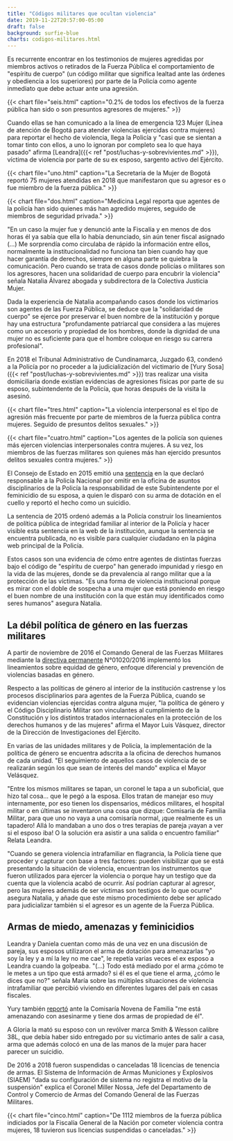 ```yaml
---
title: "Códigos militares que ocultan violencia"
date: 2019-11-22T20:57:00-05:00
draft: false
background: surfie-blue
charts: codigos-militares.html
---
```


Es recurrente encontrar en los testimonios de mujeres agredidas por miembros activos o retirados de la Fuerza Pública el comportamiento de "espíritu de cuerpo" (un código militar que significa lealtad ante las órdenes y obediencia a los superiores) por parte de la Policía como agente inmediato que debe actuar ante una agresión.

{{< chart file="seis.html" caption="0.2% de todos los efectivos de la fuerza pública han sido o son presuntos agresores de mujeres." >}}

Cuando ellas se han comunicado a la línea de emergencia 123 Mujer (Línea de atención de Bogotá para atender violencias ejercidas contra mujeres) para reportar el hecho de violencia, llega la Policía y "casi que se sientan a tomar tinto con ellos, a uno lo ignoran por completo sea lo que haya pasado"  afirma [Leandra]({{< ref "post/luchas-y-sobrevivientes.md" >}}), víctima de violencia por parte de su ex esposo, sargento activo del Ejército.

{{< chart file="uno.html" caption="La Secretaría de la Mujer de Bogotá reportó 75 mujeres atendidas en 2018 que manifestaron que su agresor es o fue miembro de la fuerza pública." >}}

{{< chart file="dos.html" caption="Medicina Legal reporta que agentes de la policía han sido quienes más han agredido mujeres, seguido de miembros de seguridad privada." >}}

"En un caso la mujer fue y denunció ante la Fiscalía y en menos de dos horas él ya sabía que ella lo había denunciado, sin aún tener fiscal asignado (…) Me sorprendía como circulaba de rápido la información entre ellos, normalmente la institucionalidad no funciona tan bien cuando hay que hacer garantía de derechos, siempre en alguna parte se quiebra la comunicación. Pero cuando se trata de casos donde policías o militares son los agresores, hacen una solidaridad de cuerpo para encubrir la violencia" señala Natalia Álvarez abogada y subdirectora de la Colectiva Justicia Mujer.

Dada la experiencia de Natalia acompañando casos donde los victimarios son agentes de las Fuerza Pública, se deduce que la "solidaridad de cuerpo" se ejerce por preservar el buen nombre de la institución y porque hay una estructura "profundamente patriarcal que considera a las mujeres como un accesorio y propiedad de los hombres, donde la dignidad de una mujer no es suficiente para que el hombre coloque en riesgo su carrera profesional".

En 2018 el Tribunal Administrativo de Cundinamarca, Juzgado 63, condenó a la Policía por no proceder a la judicialización del victimario de [Yury Sosa]({{< ref "post/luchas-y-sobrevivientes.md" >}}) tras realizar una visita domiciliaria donde existían evidencias de agresiones físicas por parte de su esposo, subintendente de la Policía, que horas después de la visita la asesinó.

{{< chart file="tres.html" caption="La violencia interpersonal es el tipo de agresión más frecuente por parte de miembros de la fuerza pública contra mujeres. Seguido de presuntos delitos sexuales." >}}

{{< chart file="cuatro.html" caption="Los agentes de la policía son quienes más ejercen violencias interpersonales contra mujeres. A su vez, los miembros de las fuerzas militares son quienes más han ejercido presuntos delitos sexuales contra mujeres." >}}

El Consejo de Estado en 2015 emitió una [sentencia](http://consejodeestado.gov.co/documentos/sentencias/17001233100020000118301.pdf) en la que declaró responsable a la Policía Nacional por omitir en la oficina de asuntos disciplinarios de la Policía la responsabilidad de este Subintendente por el feminicidio de su esposa, a quien le disparó con su arma de dotación en el cuello y reportó el hecho como un suicidio.

La sentencia de 2015 ordenó además a la Policía construir los lineamientos de política pública de integridad familiar al interior de la Policía y hacer visible esta sentencia en la web de la institución, aunque la sentencia se encuentra publicada, no es visible para cualquier ciudadano en la página web principal de la Policía.

Estos casos son una evidencia de cómo entre agentes de distintas fuerzas bajo el código de "espíritu de cuerpo" han generado impunidad y riesgo en la vida de las mujeres, donde se da prevalencia al rango militar que a la protección de las víctimas. "Es una forma de violencia institucional porque es mirar con el doble de sospecha a una mujer que está poniendo en riesgo el buen nombre de una institución con la que están muy identificados como seres humanos" asegura Natalia.

## La débil política de género en las fuerzas militares

A partir de noviembre de 2016 el Comando General de las Fuerzas Militares mediante la [directiva permanente](https://www.justiciamilitar.gov.co/irj/go/km/docs/Mindefensa/Documentos/descargas/Prensa/Documentos/politica_genero.pdf) N°01020/2016 implementó los lineamientos sobre equidad de género, enfoque diferencial y prevención de violencias basadas en género.

Respecto a las políticas de género al interior de la institución castrense y los procesos disciplinarios para agentes de la Fuerza Pública, cuando se evidencian violencias ejercidas contra alguna mujer, "la política de género y el Código Disciplinario Militar son vinculantes al cumplimiento de la Constitución y los distintos tratados internacionales en la protección de los derechos humanos y de las mujeres" afirma el Mayor Luis Vásquez, director de la Dirección de Investigaciones del Ejército.

En varias de las unidades militares y de Policía, la implementación de la política de género se encuentra  adscrita a la oficina de derechos humanos de cada unidad. "El seguimiento de aquellos casos de violencia de se realizarán según los que sean de interés del mando" explica el Mayor Velásquez.

"Entre los mismos militares se tapan, un coronel le tapa a un suboficial, que hizo tal cosa... que le pegó a la esposa. Ellos tratan de manejar eso muy internamente, por eso tienen los dispensarios, médicos militares, el hospital militar o en últimas se inventaron una cosa que dizque: Comisaría de Familia Militar, para que uno no vaya a una comisaría normal, ¡que realmente es un tapadero! Allá lo mandaban a uno dos o tres terapias de pareja ¡vayan a ver si el esposo iba! O la solución era asistir a una salida o encuentro familiar" Relata Leandra.

"Cuando se genera violencia intrafamiliar en flagrancia, la Policía tiene que proceder y capturar con base a tres factores: pueden visibilizar que se está presentando la situación de violencia, encuentran los instrumentos que fueron utilizados para ejercer la violencia o porque hay un testigo que da cuenta que la violencia acabó de ocurrir. Así podrían capturar al agresor, pero las mujeres además de ser víctimas son testigos de lo que ocurre" asegura Natalia, y añade que este mismo procedimiento debe ser aplicado para judicializar también si el agresor es un agente de la Fuerza Pública.

## Armas de miedo, amenazas y feminicidios

Leandra y Daniela cuentan como más de una vez en una discusión de pareja, sus esposos utilizaron el arma de dotación para amenazarlas "yo soy la ley y a mí la ley no me cae", le repetía varias veces el ex esposo a Leandra cuando la golpeaba. "(…) Todo está mediado por el arma ¿cómo te le metes a un tipo que está armado? si él es el que tiene el arma, ¿cómo le dices que no?" señala María sobre las múltiples situaciones de violencia intrafamiliar que percibió viviendo en diferentes lugares del país en casas fiscales.

Yury también [reportó](https://docs.google.com/document/d/1qapU4yoEDTSNCGhx3REsZR3gJVovwBXz7pemk328jw4/edit#heading=h.q2h9kr6np6lg) ante la Comisaría Novena de Familia "me está amenazando con asesinarme y tiene dos armas de propiedad de él".

A Gloria la mató su esposo con un revólver marca Smith & Wesson calibre 38L, que debía haber sido entregado por su victimario antes de salir a casa, arma que además colocó en una de las manos de la mujer para hacer parecer un suicidio.

De 2016 a 2018 fueron suspendidas o canceladas 18 licencias de tenencia de armas. El Sistema de Información de Armas Municiones y Explosivos (SIAEM) "dada su configuración de sistema no registra el motivo de la suspensión" explica el Coronel Miller Nossa, Jefe del Departamento de Control y Comercio de Armas del Comando General de las Fuerzas Militares.

{{< chart file="cinco.html" caption="De 1112 miembros de la fuerza pública indiciados por la Fiscalía General de la Nación por cometer violencia contra mujeres, 18 tuvieron sus licencias suspendidas o canceladas." >}}



